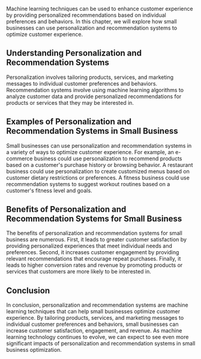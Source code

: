 
Machine learning techniques can be used to enhance customer experience by providing personalized recommendations based on individual preferences and behaviors. In this chapter, we will explore how small businesses can use personalization and recommendation systems to optimize customer experience.

Understanding Personalization and Recommendation Systems
--------------------------------------------------------

Personalization involves tailoring products, services, and marketing messages to individual customer preferences and behaviors. Recommendation systems involve using machine learning algorithms to analyze customer data and provide personalized recommendations for products or services that they may be interested in.

Examples of Personalization and Recommendation Systems in Small Business
------------------------------------------------------------------------

Small businesses can use personalization and recommendation systems in a variety of ways to optimize customer experience. For example, an e-commerce business could use personalization to recommend products based on a customer's purchase history or browsing behavior. A restaurant business could use personalization to create customized menus based on customer dietary restrictions or preferences. A fitness business could use recommendation systems to suggest workout routines based on a customer's fitness level and goals.

Benefits of Personalization and Recommendation Systems for Small Business
-------------------------------------------------------------------------

The benefits of personalization and recommendation systems for small business are numerous. First, it leads to greater customer satisfaction by providing personalized experiences that meet individual needs and preferences. Second, it increases customer engagement by providing relevant recommendations that encourage repeat purchases. Finally, it leads to higher conversion rates and revenue by promoting products or services that customers are more likely to be interested in.

Conclusion
----------

In conclusion, personalization and recommendation systems are machine learning techniques that can help small businesses optimize customer experience. By tailoring products, services, and marketing messages to individual customer preferences and behaviors, small businesses can increase customer satisfaction, engagement, and revenue. As machine learning technology continues to evolve, we can expect to see even more significant impacts of personalization and recommendation systems in small business optimization.
